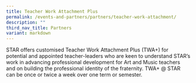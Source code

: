 ```yaml
---
title: Teacher Work Attachment Plus
permalink: /events-and-partners/partners/teacher-work-attachment/
description: ""
third_nav_title: Partners
variant: markdown
---
```

STAR offers customised Teacher Work Attachment Plus (TWA+) for potential and appointed teacher-leaders who are keen to understand STAR’s work in advancing professional development for Art and Music teachers and on building the professional identity of the fraternity. TWA+ @ STAR can be once or twice a week over one term or semester.